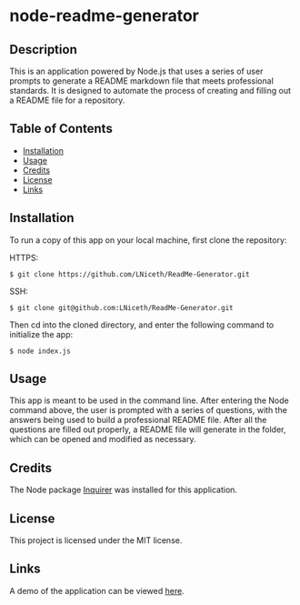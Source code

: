 # node-readme-generator

## Description

This is an application powered by Node.js that uses a series of user prompts to generate a README markdown file that meets professional standards. It is designed to automate the process of creating and filling out a README file for a repository.

## Table of Contents

- [Installation](#installation)
- [Usage](#usage)
- [Credits](#credits)
- [License](#license)
- [Links](#links)

## Installation

To run a copy of this app on your local machine, first clone the repository:

HTTPS:

```
$ git clone https://github.com/LNiceth/ReadMe-Generator.git
```

SSH:

```
$ git clone git@github.com:LNiceth/ReadMe-Generator.git
```

Then cd into the cloned directory, and enter the following command to initialize the app:

```
$ node index.js
```

## Usage

This app is meant to be used in the command line. After entering the Node command above, the user is prompted with a series of questions, with the answers being used to build a professional README file. After all the questions are filled out properly, a README file will generate in the folder, which can be opened and modified as necessary.

## Credits

The Node package [Inquirer](https://www.npmjs.com/package/inquirer) was installed for this application.

## License

This project is licensed under the MIT license.

## Links

A demo of the application can be viewed [here](https://www.youtube.com/watch?v=RDI5Dr-VmJI).
